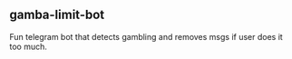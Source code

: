## gamba-limit-bot

Fun telegram bot that detects gambling and removes msgs if user does it too much.